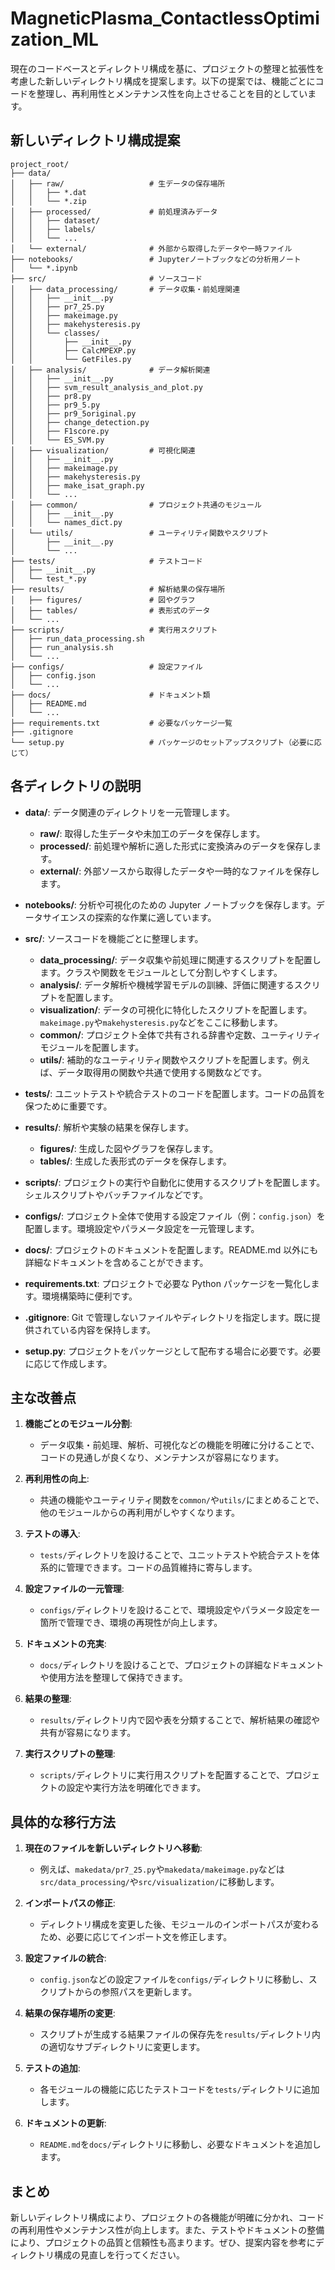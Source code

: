 # MagneticPlasma_ContactlessOptimization_ML

現在のコードベースとディレクトリ構成を基に、プロジェクトの整理と拡張性を考慮した新しいディレクトリ構成を提案します。以下の提案では、機能ごとにコードを整理し、再利用性とメンテナンス性を向上させることを目的としています。

## 新しいディレクトリ構成提案

```plaintext
project_root/
├── data/
│   ├── raw/                   # 生データの保存場所
│   │   ├── *.dat
│   │   └── *.zip
│   ├── processed/             # 前処理済みデータ
│   │   ├── dataset/
│   │   ├── labels/
│   │   └── ...
│   └── external/              # 外部から取得したデータや一時ファイル
├── notebooks/                 # Jupyterノートブックなどの分析用ノート
│   └── *.ipynb
├── src/                       # ソースコード
│   ├── data_processing/       # データ収集・前処理関連
│   │   ├── __init__.py
│   │   ├── pr7_25.py
│   │   ├── makeimage.py
│   │   ├── makehysteresis.py
│   │   └── classes/
│   │       ├── __init__.py
│   │       ├── CalcMPEXP.py
│   │       └── GetFiles.py
│   ├── analysis/              # データ解析関連
│   │   ├── __init__.py
│   │   ├── svm_result_analysis_and_plot.py
│   │   ├── pr8.py
│   │   ├── pr9_5.py
│   │   ├── pr9_5original.py
│   │   ├── change_detection.py
│   │   ├── F1score.py
│   │   └── ES_SVM.py
│   ├── visualization/         # 可視化関連
│   │   ├── __init__.py
│   │   ├── makeimage.py
│   │   ├── makehysteresis.py
│   │   ├── make_isat_graph.py
│   │   └── ...
│   ├── common/                # プロジェクト共通のモジュール
│   │   ├── __init__.py
│   │   └── names_dict.py
│   └── utils/                 # ユーティリティ関数やスクリプト
│       ├── __init__.py
│       └── ...
├── tests/                     # テストコード
│   ├── __init__.py
│   └── test_*.py
├── results/                   # 解析結果の保存場所
│   ├── figures/               # 図やグラフ
│   ├── tables/                # 表形式のデータ
│   └── ...
├── scripts/                   # 実行用スクリプト
│   ├── run_data_processing.sh
│   ├── run_analysis.sh
│   └── ...
├── configs/                   # 設定ファイル
│   ├── config.json
│   └── ...
├── docs/                      # ドキュメント類
│   ├── README.md
│   └── ...
├── requirements.txt           # 必要なパッケージ一覧
├── .gitignore
└── setup.py                   # パッケージのセットアップスクリプト（必要に応じて）
```

## 各ディレクトリの説明

- **data/**: データ関連のディレクトリを一元管理します。

  - **raw/**: 取得した生データや未加工のデータを保存します。
  - **processed/**: 前処理や解析に適した形式に変換済みのデータを保存します。
  - **external/**: 外部ソースから取得したデータや一時的なファイルを保存します。

- **notebooks/**: 分析や可視化のための Jupyter ノートブックを保存します。データサイエンスの探索的な作業に適しています。

- **src/**: ソースコードを機能ごとに整理します。

  - **data_processing/**: データ収集や前処理に関連するスクリプトを配置します。クラスや関数をモジュールとして分割しやすくします。
  - **analysis/**: データ解析や機械学習モデルの訓練、評価に関連するスクリプトを配置します。
  - **visualization/**: データの可視化に特化したスクリプトを配置します。`makeimage.py`や`makehysteresis.py`などをここに移動します。
  - **common/**: プロジェクト全体で共有される辞書や定数、ユーティリティモジュールを配置します。
  - **utils/**: 補助的なユーティリティ関数やスクリプトを配置します。例えば、データ取得用の関数や共通で使用する関数などです。

- **tests/**: ユニットテストや統合テストのコードを配置します。コードの品質を保つために重要です。

- **results/**: 解析や実験の結果を保存します。

  - **figures/**: 生成した図やグラフを保存します。
  - **tables/**: 生成した表形式のデータを保存します。

- **scripts/**: プロジェクトの実行や自動化に使用するスクリプトを配置します。シェルスクリプトやバッチファイルなどです。

- **configs/**: プロジェクト全体で使用する設定ファイル（例：`config.json`）を配置します。環境設定やパラメータ設定を一元管理します。

- **docs/**: プロジェクトのドキュメントを配置します。README.md 以外にも詳細なドキュメントを含めることができます。

- **requirements.txt**: プロジェクトで必要な Python パッケージを一覧化します。環境構築時に便利です。

- **.gitignore**: Git で管理しないファイルやディレクトリを指定します。既に提供されている内容を保持します。

- **setup.py**: プロジェクトをパッケージとして配布する場合に必要です。必要に応じて作成します。

## 主な改善点

1. **機能ごとのモジュール分割**:

   - データ収集・前処理、解析、可視化などの機能を明確に分けることで、コードの見通しが良くなり、メンテナンスが容易になります。

2. **再利用性の向上**:

   - 共通の機能やユーティリティ関数を`common/`や`utils/`にまとめることで、他のモジュールからの再利用がしやすくなります。

3. **テストの導入**:

   - `tests/`ディレクトリを設けることで、ユニットテストや統合テストを体系的に管理できます。コードの品質維持に寄与します。

4. **設定ファイルの一元管理**:

   - `configs/`ディレクトリを設けることで、環境設定やパラメータ設定を一箇所で管理でき、環境の再現性が向上します。

5. **ドキュメントの充実**:

   - `docs/`ディレクトリを設けることで、プロジェクトの詳細なドキュメントや使用方法を整理して保持できます。

6. **結果の整理**:

   - `results/`ディレクトリ内で図や表を分類することで、解析結果の確認や共有が容易になります。

7. **実行スクリプトの整理**:
   - `scripts/`ディレクトリに実行用スクリプトを配置することで、プロジェクトの設定や実行方法を明確化できます。

## 具体的な移行方法

1. **現在のファイルを新しいディレクトリへ移動**:

   - 例えば、`makedata/pr7_25.py`や`makedata/makeimage.py`などは`src/data_processing/`や`src/visualization/`に移動します。

2. **インポートパスの修正**:

   - ディレクトリ構成を変更した後、モジュールのインポートパスが変わるため、必要に応じてインポート文を修正します。

3. **設定ファイルの統合**:

   - `config.json`などの設定ファイルを`configs/`ディレクトリに移動し、スクリプトからの参照パスを更新します。

4. **結果の保存場所の変更**:

   - スクリプトが生成する結果ファイルの保存先を`results/`ディレクトリ内の適切なサブディレクトリに変更します。

5. **テストの追加**:

   - 各モジュールの機能に応じたテストコードを`tests/`ディレクトリに追加します。

6. **ドキュメントの更新**:
   - `README.md`を`docs/`ディレクトリに移動し、必要なドキュメントを追加します。

## まとめ

新しいディレクトリ構成により、プロジェクトの各機能が明確に分かれ、コードの再利用性やメンテナンス性が向上します。また、テストやドキュメントの整備により、プロジェクトの品質と信頼性も高まります。ぜひ、提案内容を参考にディレクトリ構成の見直しを行ってください。
